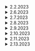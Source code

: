 <details>

<summary>
  2.2.2023
</summary>

 ## Learning


   - Create Database and Configuration

   -Install Laravel Breeze

   - Seed Demo User Data

   - Laravel Multi Auth with Breeze Part 1

   - Laravel Multi Auth with Breeze Part 2

   -Laravel Multi Auth with Breeze Part 3

   -Laravel Multi Auth with Breeze Part 4

   -Project Theme Overview

   -Admin Template Setup

   -Dashboard Page Segmentation

   -Admin Logout Option

   -Customize Login Form
   
   -Refreach Admin Template

  

## project


</details>
<details>

<summary>
  2.6.2023
</summary>

 ## Learning


   -Admin Profile Change Password Part 2

   -Vendor Template Setup

   - Vendor Logout Option

   - Vendor Profile & Image Update Part 1

   -Vendor Profile & Image Update Part 2

   -Vendor Profile Change Password

   -Frontend Template Setup Part 1
## project


</details>
<details>

<summary>
  2.7.2023
</summary>

 ## Learning


   -Frontend Template Setup Part 2

   -Frontend Template Login Page Setup

   -Frontend Template Register Page Setup

   -Frontend Template Forget Password Page Setup

   -User Profile Design Part 1

   -User Profile Design Part 2

   -User Profile Design Part 3

   -User Logout Option

   -User Profile¦ Password Change Part 1

   -User Profile¦ Password Change Part  2

   -Update User Login Setup with and without Login

   -User Login and Logout Notification

   -Brand Page Design Part 1
   
   -Brand Page Design Part 2
   

## project


</details>
<details>

<summary>
  2.8.2023
</summary>

 ## Learning


   -Frontend Template Setup Part 3

   -nstall Image Intervention Package

   -Brand Crud Part 1

   -Add Validation Message

   -Brand Crud Part 2

   -Brand Crud Part 3

   -Brand Crud Part 4 Delete With Sweelalert Alert 2

   -Category Crud Part 1

   -Category Crud Part 2

   -Category Crud Part 3

   -Subcategory Crud Part 1

   -Subcategory Crud Part 2
## project
~~
<script type="text/javascript">
 function mainThamUrl(input){
    if(input.files && input.files[0]){
        var reader = new FileReader();
        reader.onload = function(e){
            $('#mainThmb').attr('src',e.target.result).width(80).height(80);
        };
        reader.readAsDataURL(input.files[0]);
    }
 }
</script>

<script type="text/javascript">

    $(document).ready(function(){
        $('#image').change(function(run){
              var reader = new FileReader();
              reader.onload = function(run){
                $('#showImage').attr('src', run.target.result);

              }
              reader.readAsDataURL (run.target.files['0'])
        });
    });

    </script> 
    
    <script src="https://ajax.googleapis.com/ajax/libs/jquery/3.6.1/jquery.min.js"></script>

~~

~~<script> 
 
  $(document).ready(function(){
   $('#multiImg').on('change', function(){ //on file input change
      if (window.File && window.FileReader && window.FileList && window.Blob) //check File API supported browser
      {
          var data = $(this)[0].files; //this file data
           
          $.each(data, function(index, file){ //loop though each file
              if(/(\.|\/)(gif|jpe?g|png)$/i.test(file.type)){ //check supported file type
                  var fRead = new FileReader(); //new filereader
                  fRead.onload = (function(file){ //trigger function on successful read
                  return function(e) {
                      var img = $('<img/>').addClass('thumb').attr('src', e.target.result) .width(100)
                  .height(80); //create image element 
                      $('#preview_img').append(img); //append image to output element
                  };
                  })(file);
                  fRead.readAsDataURL(file); //URL representing the file's data.
              }
          });
           
      }else{
          alert("Your browser doesn't support File API!"); //if File API is absent
      }
   });
  });
   
  </script>~~

  ~~
   <script type="text/javascript">
    // <option value="{{$cat->id}}">{{$cat->category_name}} </option>
    $(document).ready(function(){
        $('select[name ="category_id"]').change(function(){
            var category_id = $(this).val();
            if(category_id){
                $.ajax({
                    url:"{{ url('/subcategory/ajax')}}/"+category_id,
                    type:"GET",
                    dataType:"json",
                    success: function(data){
                        $('select[name = "subcategory_id"]').html('');
                        var d = $('select[name = "subcategory_id"]').empty();
                        $.each(data,function(key,value){
                            $('select[name = "subcategory_id"]').append('<option value="'+ value.id +' ">' + value.subcategory_name + '</option>');
                        });
                    },
                });
            }else{
              alert('danger');
            }
        })
    })
    </script>
  ~~
   <script>
        $(document).ready(function() {
            $('#orderStatus').change(function() {
                $status = $('#orderStatus').val();
                // console.log($status);
                // $.ajax({
                //     type: 'get',
                //     url: 'http://127.0.0.1:8000/order/ajax/status',
                //     data: {
                //         'status': $status
                //     },
                //     dataType: 'json',
                //     success: function(response) {
                //         $list = " ";
                //         for ($i = 0; $i < response.length; $i++) {
                //             $months = ['January','February','March','April','May','June','July','Auguest','Setemper','October','November','December'];
                //             $dbDate = new Date(response[$i].created_at);
                //             $finalDate = $months[$dbDate.getMonth()]+"-"+$dbDate.getDate()+"-"+ $dbDate.getFullYear();
                //            if(response[$i].status == 0){
                //             $statusMessage =` <select name="status" class="statusChange">
                //                   <option value="0" selected >Pending</option>
                //                   <option value="1">Accept</option>
                //                   <option value="2" >Reject</option>
                //                </select>`;
                //            }else if(response[$i].status == 1){
                //             $statusMessage = ` <select name="status" class="statusChange">
                //                   <option value="0" >Pending</option>
                //                   <option value="1" selected>Accept</option>
                //                   <option value="2" >Reject</option>
                //                </select>`;
                //            }else if(response[$i].status == 2){
                //             $statusMessage = ` <select name="status" class="statusChange">
                //                   <option value="0" >Pending</option>
                //                   <option value="1" >Accept</option>
                //                   <option value="2" selected >Reject</option>
                //                </select>`;
                //            }

                //             $list += `<tr class="tr-shadow">
                //                 <input type="hidden" class="orderId" value="${response[$i].id}">
                //                     <td class="col-3" >${response[$i].user_id} </td>
                //                     <td class="col-3" >${response[$i].user_name} </td>
                //                     <td class="col-3" >${$finalDate} </td>
                //                     <td class="col-3" >${response[$i].order_code} </td>
                //                     <td class="col-3" >${response[$i].total_price}kyats</td>
                //                    <td class="col-3">${$statusMessage} </td>

                //      </tr>`;
                //         }
                //         $('#dataList').html($list);
                //     }

                // })
            })
            //change status
            $('.statusChange').change(function(){
                $currentStatus = $(this).val();
                $parentNode = $(this).parents("tr");
                $orderId = $parentNode.find('.orderId').val();

                $data = {
                    'orderId':$orderId,
                    'status': $currentStatus

                };

                $.ajax({
                    type:'get',
                    url:'http://127.0.0.1:8000/order/ajax/change/status',
                    data:$data,
                    dataType:'json',
                });
                location.reload();
            })

        })
    </script>
  ~~

</details>
<details>

<summary>
  2.9.2023
</summary>

 ## Learning


   -Category Crud Part 3

   -Subcategory Crud Part 1

   -Subcategory Crud Part 2

   -Subcategory Crud Part 3

   - Add Vendor Register Page Setup Part 1

   -Add Vendor Register Page Setup Part 2

   -Add Vendor Register Page Setup Part 3

   -Add Vendor Register Page Setup Part 4

   -Add Vendor Register Page Setup Part 5

   -Add Vendor Register Page Setup Part 6

   
  

## project


</details>
<details>

<summary>
  2.10.2023
</summary>

 ## Learning


 
   - Add Vendor Register Page Setup Part 6

   -Add Vendor Register Page Setup Part 7

   -Add Vendor Register Page Setup Part 8

   -Add Product Database and Page Design Part 1

   -Add Product Database and Page Design Part 2

   -Add Product Database and Page Design Part 3

   -Add Product Database and Page Design Part 4
   
   -Show Image Using Javascript

   -Load Category Brand Subcategory Vendor Part 1

   -Load Category Brand Subcategory Vendor Part 2

   -Load Category Brand Subcategory Vendor Part 3

   
  

## project


</details>
<details>

<summary>
  2.11.2023
</summary>

 ## Learning


 
   -Add Validation In Product Table

   -Product Upload Part 1

   -Product Upload Part 2

   -Manage Product Read All Product

   -Manage Product Edit Option Part 1

   -Manage Product Edit Option Part 2

   -Manage Product Update Option
   
## project


</details>
<details>

<summary>
  2.13.2023
</summary>

 ## Learning


 
   -Manage Product Update Single & Multiple Image Part  1

   -Manage Product Update Single & Multiple Image Part 2

   -Manage Product Update Single & Multiple Image Part 3

   -Manage Product Update Single & Multiple Image Part 4

   -Multiple image Delete

   -Product Active Inactive

   -Product Delete With Multiple Image

   -Bug Fixed for Redirect Login Page

   -Add Product From Vendor Database and Page Design Part 1

   -Add Product From Vendor Database and Page Design Part 2

   -Add Product From Vendor Database and Page Design Part 3

   -Add Product From Vendor Database and Page Design Part 4

   
   
## project


</details>
